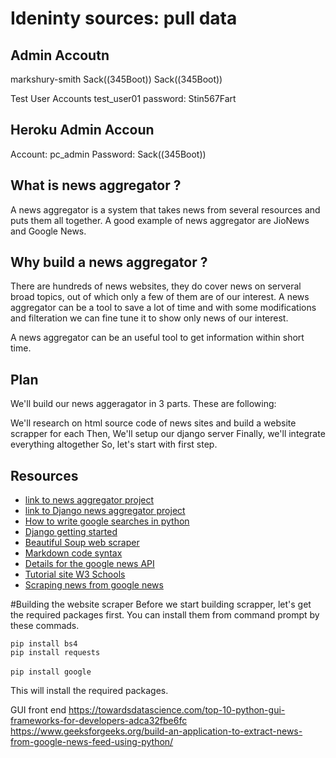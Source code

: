 # Ideninty sources: pull data

## Admin Accoutn
markshury-smith
Sack((345Boot))
Sack((345Boot))

Test User Accounts
test_user01
password: Stin567Fart

## Heroku Admin Accoun
Account: pc_admin 
Password: Sack((345Boot))


## What is news aggregator ?
A news aggregator is a system that takes news from several resources and puts them all together. A good example of news aggregator are JioNews and Google News.
## Why build a news aggregator ?
There are hundreds of news websites, they do cover news on serveral broad topics, out of which only a few of them are of our interest. A news aggregator can be a tool to save a lot of time and with some modifications and filteration we can fine tune it to show only news of our interest.

A news aggregator can be an useful tool to get information within short time.
## Plan
We'll build our news aggeragator in 3 parts. These are following:

We'll research on html source code of news sites and build a website scrapper for each
Then, We'll setup our django server
Finally, we'll integrate everything altogether
So, let's start with first step.

## Resources
- [link to news aggregator project](https://www.hackersfriend.com/articles/building-news-aggregator-web-app-with-django-using-python-web-scraping)
- [link to Django news aggregator project](https://realpython.com/build-a-content-aggregator-python/)
- [How to write google searches in python](https://towardsdatascience.com/current-google-search-packages-using-python-3-7-a-simple-tutorial-3606e459e0d4)
- [Django getting started](https://realpython.com/get-started-with-django-1/)
- [Beautiful Soup web scraper](https://realpython.com/beautiful-soup-web-scraper-python/)
- [Markdown code syntax](https://daringfireball.net/projects/markdown/syntax#precode)
- [Details for the google news API](https://newscatcherapi.com/blog/google-news-rss-search-parameters-the-missing-documentaiton)
- [Tutorial site W3 Schools](https://www.w3schools.com/python/python_try_except.asp)
- [Scraping news from google news](https://medium.com/analytics-vidhya/google-scraping-using-beautifulsoup-d53746ef5a32)


#Building the website scraper
Before we start building scrapper, let's get the required packages first. You can install them from command prompt by these commads.

<code>pip install bs4</code><br>
<code>pip install requests </code><br>
<code>pip install google</code>

This will install the required packages.

GUI front end
https://towardsdatascience.com/top-10-python-gui-frameworks-for-developers-adca32fbe6fc
https://www.geeksforgeeks.org/build-an-application-to-extract-news-from-google-news-feed-using-python/